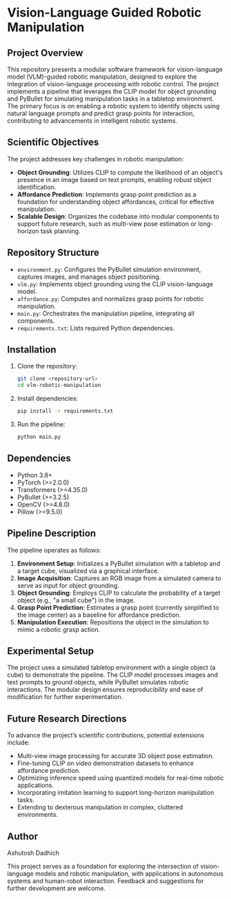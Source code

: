 # Vision-Language Guided Robotic Manipulation

## Project Overview
This repository presents a modular software framework for vision-language model (VLM)-guided robotic manipulation, designed to explore the integration of vision-language processing with robotic control. The project implements a pipeline that leverages the CLIP model for object grounding and PyBullet for simulating manipulation tasks in a tabletop environment. The primary focus is on enabling a robotic system to identify objects using natural language prompts and predict grasp points for interaction, contributing to advancements in intelligent robotic systems.

## Scientific Objectives
The project addresses key challenges in robotic manipulation:
- **Object Grounding**: Utilizes CLIP to compute the likelihood of an object's presence in an image based on text prompts, enabling robust object identification.
- **Affordance Prediction**: Implements grasp point prediction as a foundation for understanding object affordances, critical for effective manipulation.
- **Scalable Design**: Organizes the codebase into modular components to support future research, such as multi-view pose estimation or long-horizon task planning.

## Repository Structure
- `environment.py`: Configures the PyBullet simulation environment, captures images, and manages object positioning.
- `vlm.py`: Implements object grounding using the CLIP vision-language model.
- `affordance.py`: Computes and normalizes grasp points for robotic manipulation.
- `main.py`: Orchestrates the manipulation pipeline, integrating all components.
- `requirements.txt`: Lists required Python dependencies.

## Installation
1. Clone the repository:
   ```bash
   git clone <repository-url>
   cd vlm-robotic-manipulation
   ```
2. Install dependencies:
   ```bash
   pip install -r requirements.txt
   ```
3. Run the pipeline:
   ```bash
   python main.py
   ```

## Dependencies
- Python 3.8+
- PyTorch (>=2.0.0)
- Transformers (>=4.35.0)
- PyBullet (>=3.2.5)
- OpenCV (>=4.8.0)
- Pillow (>=9.5.0)

## Pipeline Description
The pipeline operates as follows:
1. **Environment Setup**: Initializes a PyBullet simulation with a tabletop and a target cube, visualized via a graphical interface.
2. **Image Acquisition**: Captures an RGB image from a simulated camera to serve as input for object grounding.
3. **Object Grounding**: Employs CLIP to calculate the probability of a target object (e.g., "a small cube") in the image.
4. **Grasp Point Prediction**: Estimates a grasp point (currently simplified to the image center) as a baseline for affordance prediction.
5. **Manipulation Execution**: Repositions the object in the simulation to mimic a robotic grasp action.

## Experimental Setup
The project uses a simulated tabletop environment with a single object (a cube) to demonstrate the pipeline. The CLIP model processes images and text prompts to ground objects, while PyBullet simulates robotic interactions. The modular design ensures reproducibility and ease of modification for further experimentation.

## Future Research Directions
To advance the project’s scientific contributions, potential extensions include:
- Multi-view image processing for accurate 3D object pose estimation.
- Fine-tuning CLIP on video demonstration datasets to enhance affordance prediction.
- Optimizing inference speed using quantized models for real-time robotic applications.
- Incorporating imitation learning to support long-horizon manipulation tasks.
- Extending to dexterous manipulation in complex, cluttered environments.

## Author
Ashutosh Dadhich

This project serves as a foundation for exploring the intersection of vision-language models and robotic manipulation, with applications in autonomous systems and human-robot interaction. Feedback and suggestions for further development are welcome.
